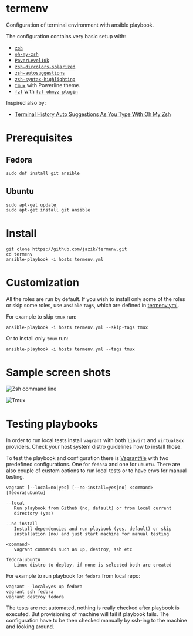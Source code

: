 # termenv

Configuration of terminal environment with ansible playbook.

The configuration contains very basic setup with:
- [`zsh`](https://zsh.sourceforge.io/)
- [`oh-my-zsh`](https://ohmyz.sh/)
- [`PoverLevel10k`](https://github.com/romkatv/powerlevel10k)
- [`zsh-dircolors-solarized`](https://github.com/joel-porquet/zsh-dircolors-solarized)
- [`zsh-autosuggestions`](https://github.com/zsh-users/zsh-autosuggestions)
- [`zsh-syntax-highlighting`](https://github.com/zsh-users/zsh-syntax-highlighting)
- [`tmux`](https://github.com/tmux/tmux) with Powerline theme.
- [`fzf`](https://ohmyz.sh/) with [`fzf ohmyz plugin`](https://github.com/ohmyzsh/ohmyzsh/tree/master/plugins/fzf)

Inspired also by:
- [Terminal History Auto Suggestions As You Type With Oh My Zsh](https://www.dev-diaries.com/blog/terminal-history-auto-suggestions-as-you-type/)

# Prerequisites

## Fedora

```
sudo dnf install git ansible
```

## Ubuntu

```
sudo apt-get update
sudo apt-get install git ansible
```

# Install

```
git clone https://github.com/jazik/termenv.git
cd termenv
ansible-playbook -i hosts termenv.yml
```

# Customization

All the roles are run by default. If you wish to install only some of
the roles or skip some roles, use `ansible` `tags`, which are defined
in [termenv.yml](termenv.yml).

For example to skip `tmux` run:

```
ansible-playbook -i hosts termenv.yml --skip-tags tmux
```

Or to install only `tmux` run:

```
ansible-playbook -i hosts termenv.yml --tags tmux
```

# Sample screen shots

![Zsh command line](../media/termenv.png?raw=true)

![Tmux](../media/termenv-tmux.png?raw=true)

# Testing playbooks

In order to run local tests install `vagrant` with both `libvirt` and
`VirtualBox` providers. Check your host system distro guidelines how
to install those.

To test the playbook and configuration there is [Vagrantfile](Vagrantfile)
with two predefined configurations. One for `fedora` and one for `ubuntu`.
There are also couple of custom options to run local tests or to have
envs for manual testing.

```
vagrant [--local=no|yes] [--no-install=yes|no] <command> [fedora|ubuntu]

--local
   Run playbook from Github (no, default) or from local current
   directory (yes)

--no-install
   Install dependencies and run playbook (yes, default) or skip
   installation (no) and just start machine for manual testing

<command>
   vagrant commands such as up, destroy, ssh etc

fedora|ubuntu
   Linux distro to deploy, if none is selected both are created
```

For example to run playbook for `fedora` from local repo:

```
vagrant --local=yes up fedora
vagrant ssh fedora
vagrant destroy fedora
```

The tests are not automated, nothing is really checked after playbook
is executed. But provisioning of machine will fail if playbook fails.
The configuration have to be then checked manually by ssh-ing to the
machine and looking around.

